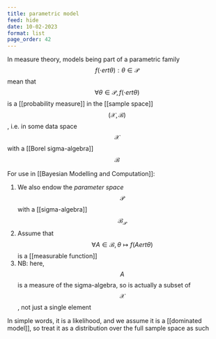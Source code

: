 ```yaml
---
title: parametric model
feed: hide
date: 10-02-2023
format: list
page_order: 42
---
```



In measure theory, models being part of a parametric family $${f(\cdotert\theta):\theta\in\mathcal P}$$ mean that $$\forall \theta\in\mathcal P, f(\cdotert\theta)$$ is a [[probability measure]] in the [[sample space]] $$(\mathcal X, \mathcal B)$$, i.e. in some data space $$\mathcal X$$ with a [[Borel sigma-algebra]] $$\mathcal B$$

For use in [[Bayesian Modelling and Computation]]:

1. We also endow the *parameter space* $$\mathcal P$$ with a [[sigma-algebra]] $$\mathcal B_\mathcal P$$
2. Assume that $$\forall A \in \mathcal B, \theta \mapsto f(A ert \theta)$$ is a [[measurable function]]
3. NB: here, $$A$$ is a measure of the sigma-algebra, so is actually a subset of $$\mathcal X$$, not just a single element

In simple words, it is a likelihood, and we assume it is a [[dominated model]], so treat it as a distribution over the full sample space as such